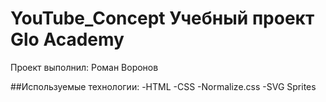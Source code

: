 # YouTube_Concept Учебный проект Glo Academy
Проект выполнил: Роман Воронов

##Используемые технологии:
-HTML
-CSS
-Normalize.css
-SVG Sprites
